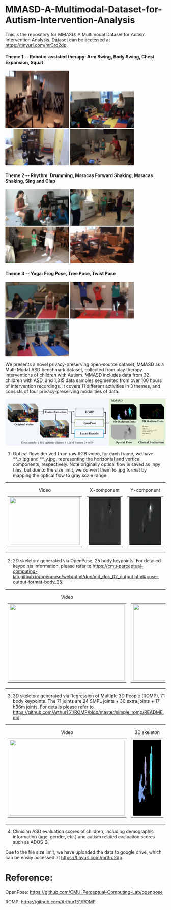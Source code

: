 # MMASD-A-Multimodal-Dataset-for-Autism-Intervention-Analysis

This is the repository for MMASD: A Multimodal Dataset for Autism Intervention Analysis. Dataset can be accessed at https://tinyurl.com/mr3rd2dp.

<!-- ![selected scenes](./sample_data/Activities.jpg) -->

#### Theme 1 -- Robotic-assisted therapy: Arm Swing, Body Swing, Chest Expansion, Squat
<img src="sample_data/Low_Resolution_Images/as_40533_D8_001_i.gif" alt="Alt Text 1" width="200" height='180'> <img src="sample_data/Low_Resolution_Images/bs_20594_D1_001_y.gif" alt="Alt Text 2" width="200" > <img src="sample_data/Low_Resolution_Images/ce_40753_D16_000_i.gif" alt="Alt Text 3" width="200" > <img src="sample_data/Low_Resolution_Images/sq_40023_D8_001_i.gif" alt="Alt Text 4" width="200" >

#### Theme 2 -- Rhythm: Drumming, Maracas Forward Shaking, Maracas Shaking, Sing and Clap
<img src="sample_data/Low_Resolution_Images/dr_40493_D16_023_n.gif" alt="Alt Text 5" width="200" > <img src="sample_data/Low_Resolution_Images/mfs_40743_D1_001_y.gif" alt="Alt Text 6" width="200" > <img src="sample_data/Low_Resolution_Images/ms_40143_D8_007_y.gif" alt="Alt Text 7" width="200" > <img src="sample_data/Low_Resolution_Images/sac_40683_D1_000_y.gif" alt="Alt Text 8" width="200" >

#### Theme 3 -- Yoga: Frog Pose, Tree Pose, Twist Pose
<img src="sample_data/Low_Resolution_Images/fg_41093_D8_009_y.gif" alt="Alt Text 9" width="200" > <img src="sample_data/Low_Resolution_Images/tr_41063_D8_011_y.gif" alt="Alt Text 10" width="200" > <img src="sample_data/Low_Resolution_Images/tw_41113_D1_010_y.gif" alt="twist pose" width="200" >

We presents a novel privacy-preserving open-source dataset, MMASD as a Multi Modal ASD benchmark dataset, collected from play therapy interventions of children with Autism. 
MMASD includes data from 32 children with ASD, and 1,315 data samples segmented from over 100 hours of intervention recordings.
It covers 11 different activities in 3 themes, and consists of four privacy-preserving modalities of data: 

![4 different modalities](./sample_data/Teaser.jpg)

1) Optical flow: derived from raw RGB video, for each frame, we have **_x.jpg and **_y.jpg, representing the horizontal and vertical components, respectively. Note originally optical flow is saved as .npy files, but due to the size limit, we convert them to .jpg format by mapping the optical flow to gray scale range.

<table>
  <tr>
     <td>
      <table>
        <caption>Video</caption>
        <tr>
          <td><img src="sample_data/sq_20583_D16_000.gif" width="220" height="150"></td>
        </tr>
      </table>
    </td>
    <td>
      <table>
        <caption>X-component</caption>
        <tr>
          <td><img src="sample_data/sq_20583_D16_000_x.gif" width="220" height="150"></td>
        </tr>
      </table>
    </td>
    <td>
      <table>
        <caption>Y-component</caption>
        <tr>
          <td><img src="sample_data/sq_20583_D16_000_y.gif" width="220" height="150"></td>
        </tr>
      </table>
    </td>
  </tr>
</table>



2) 2D skeleton: generated via OpenPose, 25 body keypoints. For detailed keypoints information, please refer to https://cmu-perceptual-computing-lab.github.io/openpose/web/html/doc/md_doc_02_output.html#pose-output-format-body_25.

<table>
  <tr>
    <td>
      <table>
        <caption>Video</caption>
        <tr>
          <td><img src="sample_data/sq_20583_D16_000.gif" width="360" height="240"></td>
        </tr>
      </table>
    </td>
    <td>
      <table>
        <caption>2D skeleton</caption>
        <tr>
          <td><img src="sample_data/sq_20583_D16_000_y_2d.gif" width="360" height="240"></td>
        </tr>
      </table>
    </td>
  </tr>
</table>

3) 3D skeleton: generated via Regression of Multiple 3D People (ROMP), 71 body keypoints. The 71 joints are 24 SMPL joints + 30 extra joints + 17 h36m joints. For details please refer to https://github.com/Arthur151/ROMP/blob/master/simple_romp/README.md.

<table>
  <tr>
    <td>
      <table>
        <caption>Video</caption>
        <tr>
          <td><img src="sample_data/sq_20583_D16_000.gif" width="360" height="240"></td>
        </tr>
      </table>
    </td>
    <td>
      <table>
        <caption>3D skeleton</caption>
        <tr>
          <td><img src="sample_data/sq_20583_D16_000_y_3Dpose.gif" width="360" height="240"></td>
        </tr>
      </table>
    </td>
  </tr>
</table>

4) Clinician ASD evaluation scores of children, including demographic information (age, gender, etc.) and autism related evaluation scores such as ADOS-2.

Due to the file size limit, we have uploaded the data to google drive, which can be easily accessed at https://tinyurl.com/mr3rd2dp.


# Reference:

OpenPose: https://github.com/CMU-Perceptual-Computing-Lab/openpose

ROMP: https://github.com/Arthur151/ROMP


